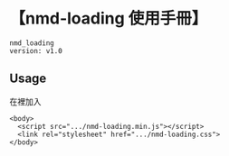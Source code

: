 # 【nmd-loading 使用手冊】
```
nmd_loading
version: v1.0
```

## Usage
在<body>裡加入
```html=
<body>
  <script src=".../nmd-loading.min.js"></script>
  <link rel="stylesheet" href=".../nmd-loading.css">
</body>
```